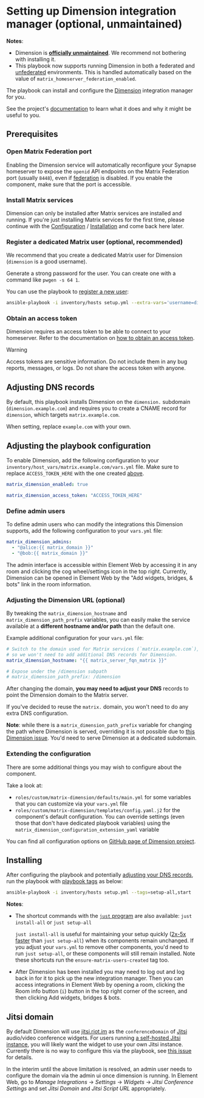 # Setting up Dimension integration manager (optional, unmaintained)

**Notes**:
- Dimension is **[officially unmaintained](https://github.com/spantaleev/matrix-docker-ansible-deploy/issues/2806#issuecomment-1673559299)**. We recommend not bothering with installing it.
- This playbook now supports running Dimension in both a federated and [unfederated](https://github.com/turt2live/matrix-dimension/blob/master/docs/unfederated.md) environments. This is handled automatically based on the value of `matrix_homeserver_federation_enabled`.

The playbook can install and configure the [Dimension](https://dimension.t2bot.io) integration manager for you.

See the project's [documentation](https://github.com/turt2live/matrix-dimension/blob/master/README.md) to learn what it does and why it might be useful to you.

## Prerequisites

### Open Matrix Federation port

Enabling the Dimension service will automatically reconfigure your Synapse homeserver to expose the `openid` API endpoints on the Matrix Federation port (usually `8448`), even if [federation](configuring-playbook-federation.md) is disabled. If you enable the component, make sure that the port is accessible.

### Install Matrix services

Dimension can only be installed after Matrix services are installed and running. If you're just installing Matrix services for the first time, please continue with the [Configuration](configuring-playbook.md) / [Installation](installing.md) and come back here later.

### Register a dedicated Matrix user (optional, recommended)

We recommend that you create a dedicated Matrix user for Dimension (`dimension` is a good username).

Generate a strong password for the user. You can create one with a command like `pwgen -s 64 1`.

You can use the playbook to [register a new user](registering-users.md):

```sh
ansible-playbook -i inventory/hosts setup.yml --extra-vars='username=dimension password=PASSWORD_FOR_THE_USER admin=no' --tags=register-user
```

### Obtain an access token

Dimension requires an access token to be able to connect to your homeserver. Refer to the documentation on [how to obtain an access token](obtaining-access-tokens.md).

> [!WARNING]
> Access tokens are sensitive information. Do not include them in any bug reports, messages, or logs. Do not share the access token with anyone.

## Adjusting DNS records

By default, this playbook installs Dimension on the `dimension.` subdomain (`dimension.example.com`) and requires you to create a CNAME record for `dimension`, which targets `matrix.example.com`.

When setting, replace `example.com` with your own.

## Adjusting the playbook configuration

To enable Dimension, add the following configuration to your `inventory/host_vars/matrix.example.com/vars.yml` file. Make sure to replace `ACCESS_TOKEN_HERE` with the one created [above](#obtain-an-access-token).

```yaml
matrix_dimension_enabled: true

matrix_dimension_access_token: "ACCESS_TOKEN_HERE"
```

### Define admin users

To define admin users who can modify the integrations this Dimension supports, add the following configuration to your `vars.yml` file:

```yaml
matrix_dimension_admins:
  - "@alice:{{ matrix_domain }}"
  - "@bob:{{ matrix_domain }}"
```

The admin interface is accessible within Element Web by accessing it in any room and clicking the cog wheel/settings icon in the top right. Currently, Dimension can be opened in Element Web by the "Add widgets, bridges, & bots" link in the room information.

### Adjusting the Dimension URL (optional)

By tweaking the `matrix_dimension_hostname` and `matrix_dimension_path_prefix` variables, you can easily make the service available at a **different hostname and/or path** than the default one.

Example additional configuration for your `vars.yml` file:

```yaml
# Switch to the domain used for Matrix services (`matrix.example.com`),
# so we won't need to add additional DNS records for Dimension.
matrix_dimension_hostname: "{{ matrix_server_fqn_matrix }}"

# Expose under the /dimension subpath
# matrix_dimension_path_prefix: /dimension
```

After changing the domain, **you may need to adjust your DNS** records to point the Dimension domain to the Matrix server.

If you've decided to reuse the `matrix.` domain, you won't need to do any extra DNS configuration.

**Note**: while there is a `matrix_dimension_path_prefix` variable for changing the path where Dimension is served, overriding it is not possible due to [this Dimension issue](https://github.com/turt2live/matrix-dimension/issues/510). You'd need to serve Dimension at a dedicated subdomain.

### Extending the configuration

There are some additional things you may wish to configure about the component.

Take a look at:

- `roles/custom/matrix-dimension/defaults/main.yml` for some variables that you can customize via your `vars.yml` file
- `roles/custom/matrix-dimension/templates/config.yaml.j2` for the component's default configuration. You can override settings (even those that don't have dedicated playbook variables) using the `matrix_dimension_configuration_extension_yaml` variable

You can find all configuration options on [GitHub page of Dimension project](https://github.com/turt2live/matrix-dimension/blob/master/config/default.yaml).

## Installing

After configuring the playbook and potentially [adjusting your DNS records](#adjusting-dns-records), run the playbook with [playbook tags](playbook-tags.md) as below:

<!-- NOTE: let this conservative command run (instead of install-all) to make it clear that failure of the command means something is clearly broken. -->
```sh
ansible-playbook -i inventory/hosts setup.yml --tags=setup-all,start
```

**Notes**:

- The shortcut commands with the [`just` program](just.md) are also available: `just install-all` or `just setup-all`

  `just install-all` is useful for maintaining your setup quickly ([2x-5x faster](../CHANGELOG.md#2x-5x-performance-improvements-in-playbook-runtime) than `just setup-all`) when its components remain unchanged. If you adjust your `vars.yml` to remove other components, you'd need to run `just setup-all`, or these components will still remain installed. Note these shortcuts run the `ensure-matrix-users-created` tag too.

- After Dimension has been installed you may need to log out and log back in for it to pick up the new integration manager. Then you can access integrations in Element Web by opening a room, clicking the Room info button (`i`) button in the top right corner of the screen, and then clicking Add widgets, bridges & bots.

## Jitsi domain

By default Dimension will use [jitsi.riot.im](https://jitsi.riot.im/) as the `conferenceDomain` of [Jitsi](https://jitsi.org/) audio/video conference widgets. For users running [a self-hosted Jitsi instance](./configuring-playbook-jitsi.md), you will likely want the widget to use your own Jitsi instance. Currently there is no way to configure this via the playbook, see [this issue](https://github.com/turt2live/matrix-dimension/issues/345) for details.

In the interim until the above limitation is resolved, an admin user needs to configure the domain via the admin ui once dimension is running. In Element Web, go to *Manage Integrations* &rightarrow; *Settings* &rightarrow; *Widgets* &rightarrow; *Jitsi Conference Settings* and set *Jitsi Domain* and *Jitsi Script URL* appropriately.
